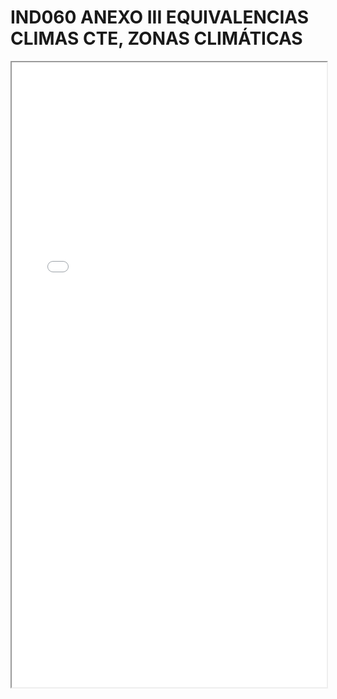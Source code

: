 
# IND060 ANEXO III EQUIVALENCIAS CLIMAS CTE, ZONAS CLIMÁTICAS

<iframe src="../IND060 ANEXO III EQUIVALENCIAS CLIMAS CTE, ZONAS CLIMÁTICAS.pdf" width="100%" height="1000px"></iframe>

